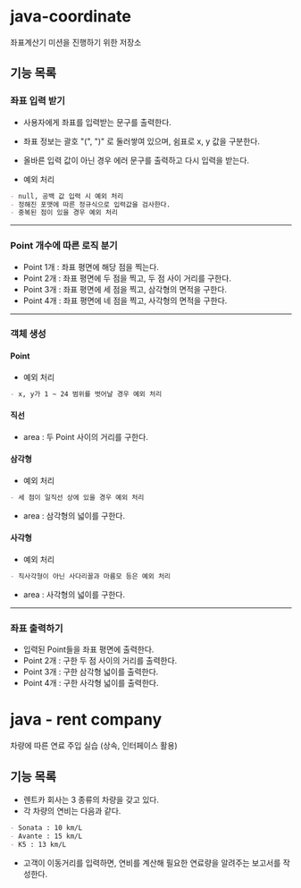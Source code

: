 # java-coordinate
좌표계산기 미션을 진행하기 위한 저장소

## 기능 목록

### 좌표 입력 받기

- 사용자에게 좌표를 입력받는 문구를 출력한다.
- 좌표 정보는 괄호 "(", ")" 로 둘러쌓여 있으며, 쉼표로 x, y 값을 구분한다.
- 올바른 입력 값이 아닌 경우 에러 문구를 출력하고 다시 입력을 받는다.

- 예외 처리

```markdown
- null, 공백 값 입력 시 예외 처리
- 정해진 포맷에 따른 정규식으로 입력값을 검사한다. 
- 중복된 점이 있을 경우 예외 처리
```

___

### Point 개수에 따른 로직 분기

- Point 1개 : 좌표 평면에 해당 점을 찍는다.
- Point 2개 : 좌표 평면에 두 점을 찍고, 두 점 사이 거리를 구한다.
- Point 3개 : 좌표 평면에 세 점을 찍고, 삼각형의 면적을 구한다.
- Point 4개 : 좌표 평면에 네 점을 찍고, 사각형의 면적을 구한다.

___

### 객체 생성

#### Point 

- 예외 처리

```markdown
- x, y가 1 ~ 24 범위를 벗어날 경우 예외 처리
```

#### 직선

- area : 두 Point 사이의 거리를 구한다.

#### 삼각형

- 예외 처리

```markdown
- 세 점이 일직선 상에 있을 경우 예외 처리
```

- area : 삼각형의 넓이를 구한다.


#### 사각형

- 예외 처리

```markdown
- 직사각형이 아닌 사다리꼴과 마름모 등은 예외 처리
```

- area : 사각형의 넓이를 구한다.

___

### 좌표 출력하기

- 입력된 Point들을 좌표 평면에 출력한다.
- Point 2개 : 구한 두 점 사이의 거리를 출력한다.
- Point 3개 : 구한 삼각형 넓이를 출력한다.
- Point 4개 : 구한 사각형 넓이를 출력한다.



# java - rent company
차량에 따른 연료 주입 실습 (상속, 인터페이스 활용)

## 기능 목록

- 렌트카 회사는 3 종류의 차량을 갖고 있다.
- 각 차량의 연비는 다음과 같다.
```markdown
- Sonata : 10 km/L
- Avante : 15 km/L
- K5 : 13 km/L
```
- 고객이 이동거리를 입력하면, 연비를 계산해 필요한 연료량을 알려주는 보고서를 작성한다.

